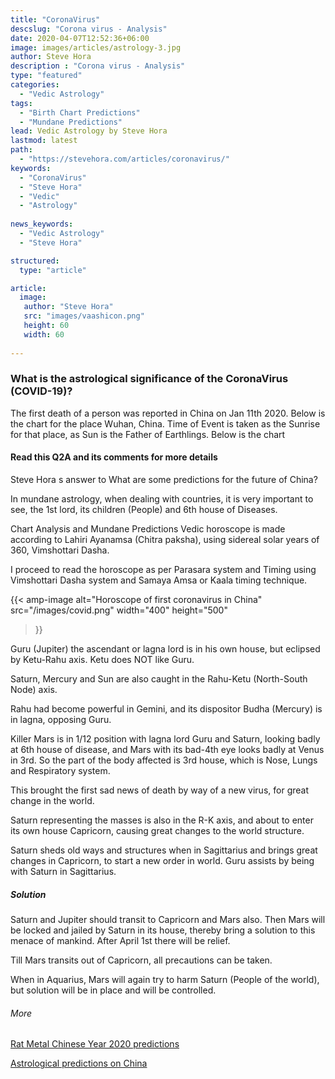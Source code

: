 ```yaml
---
title: "CoronaVirus"
descslug: "Corona virus - Analysis"
date: 2020-04-07T12:52:36+06:00
image: images/articles/astrology-3.jpg
author: Steve Hora
description : "Corona virus - Analysis"
type: "featured"
categories: 
  - "Vedic Astrology"
tags:
  - "Birth Chart Predictions"
  - "Mundane Predictions"
lead: Vedic Astrology by Steve Hora
lastmod: latest 
path:
  - "https://stevehora.com/articles/coronavirus/"
keywords:
  - "CoronaVirus"
  - "Steve Hora"
  - "Vedic"
  - "Astrology"
  
news_keywords:
  - "Vedic Astrology"
  - "Steve Hora"

structured:
  type: "article"

article:
  image:
   author: "Steve Hora"
   src: "images/vaashicon.png"
   height: 60
   width: 60
  
---
```


### What is the astrological significance of the CoronaVirus (COVID-19)?


The first death of a person was reported in China on Jan 11th 2020. Below is the chart for the place Wuhan, China. Time of Event is taken as the Sunrise for that place, as Sun is the Father of Earthlings. Below is the chart

#### Read this Q2A and its comments for more details

Steve Hora s answer to What are some predictions for the future of China?

In mundane astrology, when dealing with countries, it is very important to see, the 1st lord, its children (People) and 6th house of Diseases.

Chart Analysis and Mundane Predictions
Vedic horoscope is made according to Lahiri Ayanamsa (Chitra paksha), using sidereal solar years of 360, Vimshottari Dasha.

I proceed to read the horoscope as per Parasara system and Timing using Vimshottari Dasha system and Samaya Amsa or Kaala timing technique.

{{< amp-image
  alt="Horoscope of first coronavirus in China"
  src="/images/covid.png"
  width="400"
  height="500"
>}}

Guru (Jupiter) the ascendant or lagna lord is in his own house, but eclipsed by Ketu-Rahu axis. Ketu does NOT like Guru.

Saturn, Mercury and Sun are also caught in the Rahu-Ketu (North-South Node) axis.

Rahu had become powerful in Gemini, and its dispositor Budha (Mercury) is in lagna, opposing Guru.

Killer Mars is in 1/12 position with lagna lord Guru and Saturn, looking badly at 6th house of disease, and Mars with its bad-4th eye looks badly at Venus in 3rd. So the part of the body affected is 3rd house, which is Nose, Lungs and Respiratory system.

This brought the first sad news of death by way of a new virus, for great change in the world.

Saturn representing the masses is also in the R-K axis, and about to enter its own house Capricorn, causing great changes to the world structure.

Saturn sheds old ways and structures when in Sagittarius and brings great changes in Capricorn, to start a new order in world. Guru assists by being with Saturn in Sagittarius.


##### Solution

Saturn and Jupiter should transit to Capricorn and Mars also. Then Mars will be locked and jailed by Saturn in its house, thereby bring a solution to this menace of mankind. After April 1st there will be relief.

Till Mars transits out of Capricorn, all precautions can be taken.

When in Aquarius, Mars will again try to harm Saturn (People of the world), but solution will be in place and will be controlled.


###### More

[Rat Metal Chinese Year 2020 predictions](/articles/new-world-order/)

[Astrological predictions on China](/articles/china/)
